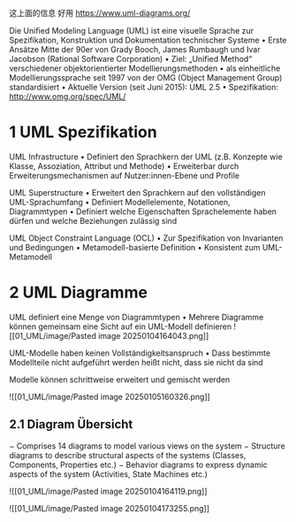 
这上面的信息 好用 https://www.uml-diagrams.org/


Die Unified Modeling Language (UML) ist eine visuelle Sprache zur Spezifikation, Konstruktion und Dokumentation technischer Systeme
• Erste Ansätze Mitte der 90er von Grady Booch, James Rumbaugh und Ivar Jacobson (Rational Software Corporation)
• Ziel: „Unified Method“ verschiedener objektorientierter Modellierungsmethoden
• als einheitliche Modellierungssprache seit 1997 von der OMG (Object Management Group) standardisiert
• Aktuelle Version (seit Juni 2015): UML 2.5
• Spezifikation: http://www.omg.org/spec/UML/

# 1 UML Spezifikation

UML Infrastructure
• Definiert den Sprachkern der UML (z.B. Konzepte wie Klasse, Assoziation, Attribut und Methode)
• Erweiterbar durch Erweiterungsmechanismen auf Nutzer:innen-Ebene und Profile

UML Superstructure
• Erweitert den Sprachkern auf den vollständigen UML-Sprachumfang
• Definiert Modellelemente, Notationen, Diagrammtypen
• Definiert welche Eigenschaften Sprachelemente haben dürfen und welche Beziehungen zulässig sind

UML Object Constraint Language (OCL)
• Zur Spezifikation von Invarianten und Bedingungen
• Metamodell-basierte Definition
• Konsistent zum UML-Metamodell

# 2 UML Diagramme

UML definiert eine Menge von Diagrammtypen
• Mehrere Diagramme können gemeinsam eine Sicht auf ein UML-Modell definieren
![[01_UML/image/Pasted image 20250104164043.png]]

UML-Modelle haben keinen Vollständigkeitsanspruch
• Dass bestimmte Modellteile nicht aufgeführt werden heißt nicht, dass sie nicht da sind

Modelle können schrittweise erweitert und gemischt werden

![[01_UML/image/Pasted image 20250105160326.png]]



## 2.1 Diagram Übersicht

− Comprises 14 diagrams to model various views on the system
− Structure diagrams to describe structural aspects of the systems (Classes, Components, Properties etc.)
− Behavior diagrams to express dynamic aspects of the system (Activities, State Machines etc.)

![[01_UML/image/Pasted image 20250104164119.png]]

![[01_UML/image/Pasted image 20250104173255.png]]





